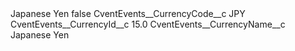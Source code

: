 <?xml version="1.0" encoding="UTF-8"?>
<CustomMetadata xmlns="http://soap.sforce.com/2006/04/metadata" xmlns:xsi="http://www.w3.org/2001/XMLSchema-instance" xmlns:xsd="http://www.w3.org/2001/XMLSchema">
    <label>Japanese Yen</label>
    <protected>false</protected>
    <values>
        <field>CventEvents__CurrencyCode__c</field>
        <value xsi:type="xsd:string">JPY</value>
    </values>
    <values>
        <field>CventEvents__CurrencyId__c</field>
        <value xsi:type="xsd:double">15.0</value>
    </values>
    <values>
        <field>CventEvents__CurrencyName__c</field>
        <value xsi:type="xsd:string">Japanese Yen</value>
    </values>
</CustomMetadata>
